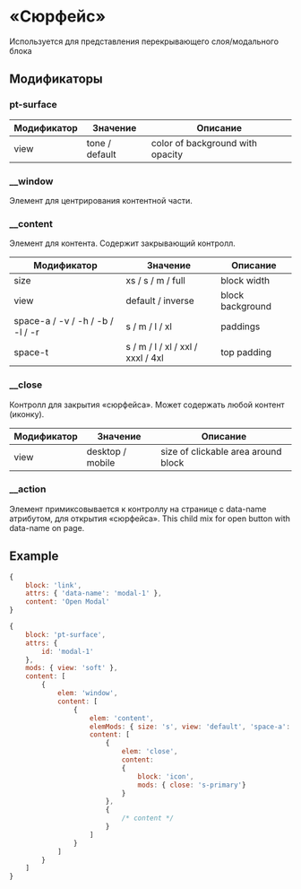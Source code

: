 # «Сюрфейс»
Используется для представления перекрывающего слоя/модального блока

## Модификаторы

### pt-surface
| Модификатор | Значение        | Описание                         |
| ----------- | --------------- | -------------------------------- |
| view        | tone / default  | color of background with opacity |


### __window
Элемент для центрирования контентной части.

### __content
Элемент для контента. Содержит закрывающий контролл.

| Модификатор                      | Значение                          | Описание            |
| -------------------------------- | --------------------------------- | ------------------- |
| size                             | xs / s / m / full                 | block width         |
| view                             | default / inverse                 | block background    |
| space-a / -v / -h / -b / -l / -r | s / m / l / xl                    | paddings            |
| space-t                          | s / m / l / xl / xxl / xxxl / 4xl | top padding         |


### __close
Контролл для закрытия «сюрфейса». Может содержать любой контент (иконку). 

| Модификатор | Значение         | Описание                            |
| ----------- | ---------------- | ----------------------------------- |
| view        | desktop / mobile | size of clickable area around block |


### __action
Элемент примиксовывается к контроллу на странице с data-name атрибутом, для открытия «сюрфейса».
This child mix for open button with data-name on page.


## Example

```javascript
{
	block: 'link',
	attrs: { 'data-name': 'modal-1' },
	content: 'Open Modal'
}

{
	block: 'pt-surface',
	attrs: {
		id: 'modal-1'
	},
	mods: { view: 'soft' },
	content: [
		{
			elem: 'window',
			content: [
				{
					elem: 'content',
					elemMods: { size: 's', view: 'default', 'space-a': 'xl' },
					content: [
						{
							elem: 'close',
							content:
							{
								block: 'icon',
								mods: { close: 's-primary'}
							}
						},
						{
							/* content */
						}
					]
				}
			]
		}
	]
}
```
